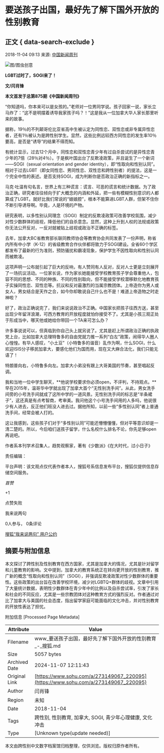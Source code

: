 # 要送孩子出国，最好先了解下国外开放的性别教育

## 正文 { data-search-exclude }


2018-11-04 09:13 来源: [中国新闻周刊](https://www.sohu.com/a/273149067_220095?spm=smpc.content-abroad.content.1.1730981444257iW7fvQ2)

![图/图虫创意](http://5b0988e595225.cdn.sohucs.com/images/20181104/e2a3d6775ffb42aeb2b73d41bad11d30.jpeg)

**LGBT过时了，SOGI来了！**

**文/闫肖锋**

**本文首发于总第875期《中国新闻周刊》**

“你知道吗，你本来可以是女孩的。”老师对一位男同学说。孩子回家一说，家长立马炸了：“这不是明摆着诱导我家孩子吗？！”这是我从一位加拿大华人家长那里听来的故事。

据称，19％的不列颠哥伦比亚省高中生被认定为同性恋、双性恋或非专属异性恋者，还有1％被认为是跨性别学生。显然，这些比例远较西方同性恋的发生率10％要高，是否是“诱导”的结果不得而知。

有统计显示，过去12个月中，同性恋和双性恋青少年有过自杀尝试的是异性恋青少年的7倍（28％对4％）。于是枫叶国出台了反欺凌政策，并且诞生了一个新词——SOGI（sexual orientation and gender identity），即“性取向和性别认同”。相对于过去LGBT（即女同性恋、男同性恋、双性恋和跨性别者）的提法，这是一个完全中性的表述。是否支持SOGI，成为判断你是否政治正确的新指标之一。

马克·吐温有句名言，世界上有三种谎言：谎言、可恶的谎言和统计数据。为了政治正确，研究者往往倾向于扩大概念的内涵和外延，把一些有模糊性别意识的人都算成了LGBT。就好比我们常说的“娘娘腔”，根本不能算进LGBT人群，但架不住你不断引导诱导啊。毕竟，人是环境的产物。

研究表明，以多性别认同理念（SOGI）制定的反欺凌政策可改善学校氛围，减少对性少数群体的歧视，降低他们的自杀意念。显然，这种上升到人权的法规或政策你无法公开反对，一反对就被贴上歧视或政治不正确的标签。

去年，加拿大BC省教育部长联同教师协会等教育协会共同发表了一份声明，称省内所有中小学（K-12）的省级教育合作伙伴都将致力于SOGI建设。全省60个学区都发布了最新的行为准则，预防骚扰和霸凌现象，保护学生不因性取向和性别认同而被欺凌。

这项声明一公布就引起了巨大的反响，有人赞同有人反对，反对人士更是立刻展开了一场抗议活动。一位家长说，作为家长她能接受学校教育孩子学会尊重他人，包容不同的思想、不同的种族、不同的性别取向，但不能接受学校潜移默化地教育孩子实操同性恋、双性恋等。抗议和反对最激烈的当属宗教团体。上帝造你为男人或女人，男女结合是天作之合，如今你却敢说自己什么也不是！难道上帝造物之时走神啦？

好了，政治正确说完了，我们来说说政治不正确。中国家长把孩子往西方送，甚至出现少年留洋浪潮，可西方教育的开放程度就怕你接受不了。尤其是小孩三观正处于形成当中，哪天他或她给你带回一个TA来可怎么办？

许多事说说可以，但真临到你自己头上就另说了。尤其是赶上所谓政治正确的执政党上台，比如加拿大总理特鲁多的自由党就力推一系列“白左”政策，闹得华人圈人心惶惶。有华人感叹，“小土豆”（小特鲁多的谐音）乱作为啊，什么SOGI，什么欢迎ISIS分子移民加拿大，要感化他们为国而用，现在又大麻合法化，我们只能无语了！

特朗普向右，小特鲁多向左。加拿大小弟没有跟上大哥美国的节奏，甚至唱起反调。

我和当地一位中学生聊天，**他说学校要求你必须open，不评判，不持观点。**早在2015年，温哥华中学就出现了加拿大首个“无性别洗手间”。从此，男女洗手间旁的小号洗手间就成了这所中学的一道风景。无性别洗手间的标志是“半条裙子”，这还真是有点考智商，考审美。我问他这个小号洗手间用的人多吗，他说很少有人进去，反正他们班没人进去过。据他所知，以前一些“多性别认同”者上普通洗手间，经常会被人打的。

这让我感到，这些孩子们对于“多性别认同”可能还懵懵懂懂，但对平等意识却是一清二楚的。所以，今后咱们送孩子留学，什么名校什么排名不论，你先足够open再说吧。

作者系本刊学术召集人，趋势观察家，著有《少数派》《在大时代，过小日子》

责任编辑：

平台声明：该文观点仅代表作者本人，搜狐号系信息发布平台，搜狐仅提供信息存储空间服务。

_首赞_

+1

点赞失败

我来说两句

0人参与， 0条评论

[搜狐“我来说两句” 用户公约](http://zt.pinglun.sohu.com/s2014/sljyhgy/index.shtml)

## 摘要与附加信息

<!-- tcd_abstract -->
本文探讨了跨性别及性别教育在西方国家，尤其是加拿大的情况，尤其是针对留学和儿童教育的影响。文中提到，加拿大的教育系统正在转向更开放的性别教育，推广新的概念“性取向和性别认同”（SOGI），并强调反欺凌政策对性少数群体的重要性。这些政策的出台旨在改善学校环境，减少对LGBTQ+群体的歧视。文章中引用了大量统计数据，表明性少数群体在青少年中的比例以及自杀尝试率，引发了家长和社会的不同反应，尤其是一些宗教团体对这种教育方式的强烈反对。作者通过对比了加拿大与美国的社会态度，指出留学家庭可能面临的文化冲击，并对性别教育的开放性表达了担忧。
<!-- tcd_abstract_end -->

附加信息 [Processed Page Metadata]

| Attribute       | Value                                  |
|-----------------|----------------------------------------|
| Filename        | www_要送孩子出国，最好先了解下国外开放的性别教育_-_搜狐.md                             |
| Size            | 5057 bytes                           |
| Archived Date   | 2024-11-07 12:11:43                             |
| Original Link   | [https://www.sohu.com/a/273149067_220095](https://www.sohu.com/a/273149067_220095)                       |
| Author          | 闫肖锋                               |
| Region          | 未知                               |
| Date            | 2018-11-04                                 |
| Tags            | 跨性别, 性别教育, 加拿大, SOGI, 青少年心理健康, 文化冲击                                 |
| Type            | [Unknown type(update needed)]                                 |
<!-- tcd_table_end -->

本文由跨性别中文数字档案馆归档整理，仅供浏览。版权归原作者所有。
